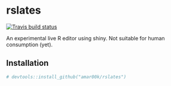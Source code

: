 
# rslates

<!-- badges: start -->
[![Travis build status](https://travis-ci.com/amar00k/rslates.svg?branch=master)](https://travis-ci.com/amar00k/rslates)
<!-- badges: end -->

An experimental live R editor using shiny. Not suitable for human consumption (yet).

## Installation

``` r
# devtools::install_github("amar00k/rslates")
```

